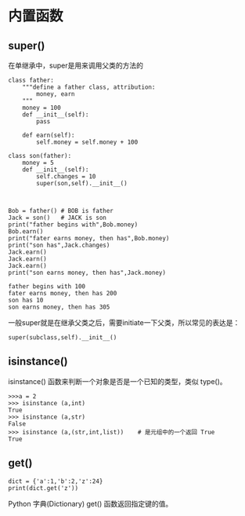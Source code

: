 # 内置函数

## super()

在单继承中，super是用来调用父类的方法的

```
class father:
    """define a father class, attribution:
        money, earn
    """
    money = 100
    def __init__(self):
        pass
        
    def earn(self):
        self.money = self.money + 100

class son(father):
    money = 5
    def __init__(self):
        self.changes = 10
        super(son,self).__init__() 
        
    

Bob = father() # BOB is father
Jack = son()   # JACK is son
print("father begins with",Bob.money) 
Bob.earn()
print("fater earns money, then has",Bob.money) 
print("son has",Jack.changes)
Jack.earn()
Jack.earn()
Jack.earn()
print("son earns money, then has",Jack.money)
```

```
father begins with 100
fater earns money, then has 200
son has 10
son earns money, then has 305
```

一般super就是在继承父类之后，需要initiate一下父类，所以常见的表达是：

```
super(subclass,self).__init__()
```

## isinstance()

isinstance() 函数来判断一个对象是否是一个已知的类型，类似 type()。

```
>>>a = 2
>>> isinstance (a,int)
True
>>> isinstance (a,str)
False
>>> isinstance (a,(str,int,list))    # 是元组中的一个返回 True
True
```

## get()

```
dict = {'a':1,'b':2,'z':24}
print(dict.get('z'))
```

Python 字典(Dictionary) get() 函数返回指定键的值。